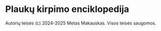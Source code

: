 # Plaukų kirpimo enciklopedija
Autorių teisės (c) 2024-2025 Metas Makauskas. Visos teisės saugomos.
